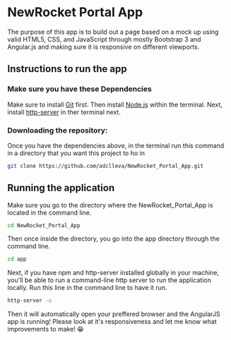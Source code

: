 # NewRocket Portal App

The purpose of this app is to build out a page based on a mock up using valid HTML5, CSS, and JavaScript through mostly
Bootstrap 3 and Angular.js and making sure it is responsive on different viewports.

## Instructions to run the app

### Make sure you have these Dependencies 
Make sure to install [Git](https://git-scm.com/download) first. 
Then install [Node.js](https://nodejs.org/en/download/current/) within the terminal.
Next, install [http-server](https://www.npmjs.com/package/http-server) in ther terminal next.

### Downloading the repository:

Once you have the dependencies above, in the terminal run this command in a directory that you want this project to ho in
``` bash
git clone https://github.com/adclleva/NewRocket_Portal_App.git
```

## Running the application

Make sure you go to the directory where the NewRocket_Portal_App is located in the command line.
``` bash
cd NewRocket_Portal_App
```

Then once inside the directory, you go into the app directory through the command line.
``` bash
cd app
```

Next, if you have npm and http-server installed globally in your machine, you'll be able to run a command-line http server to run the application locally. Run this line in the command line to have it run.
``` bash
http-server -o
```

Then it will automatically open your preffered browser and the AngularJS app is running!
Please look at it's responsiveness and let me know what improvements to make! :grin:
